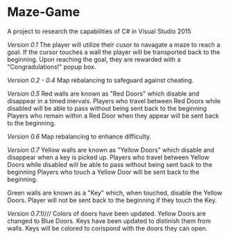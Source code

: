 # Maze-Game
A project to research the capabilities of C# in Visual Studio 2015

*Version 0.1*
The player will utilize their cusor to navagate a maze to reach a goal.
If the cursor touches a wall the player will be transported back to the beginning.
Upon reaching the goal, they are rewarded with a "Congradulations!" popup box.

*Version 0.2 - 0.4*
Map rebalancing to safeguard against cheating.

*Version 0.5*
Red walls are known as "Red Doors" which disable and disappear in a timed inervals.
Players who travel between Red Doors while disabled will be able to pass without being sent back to the beginning
Players who remain within a Red Door when they appear will be sent back to the beginning.

*Version 0.6*
Map rebalancing to enhance difficulty.

*Version 0.7*
Yellow walls are known as "Yellow Doors" which disable and disappear when a key is picked up.
Players who travel between Yellow Doors while disabled will be able to pass without being sent back to the beginning
Players who touch a Yellow Door will be sent back to the beginning.

Green walls are known as a "Key" which, when touched, disable the Yellow Doors.
Player will not be sent back to the beginning if they touch the Key.

*Version 0.7.1*////
Colors of doors have been updated.
Yellow Doors are changed to Blue Doors.
Keys have been updated to distinish them from walls.
Keys will be colored to corispond with the doors they can open.
